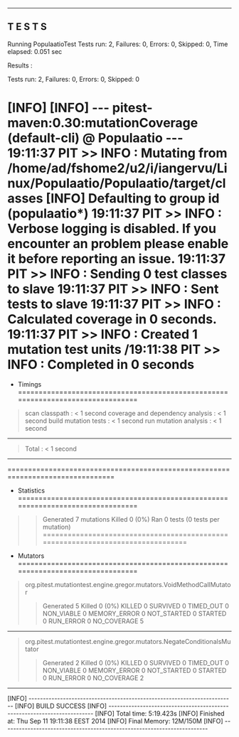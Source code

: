 -------------------------------------------------------
 T E S T S
-------------------------------------------------------
Running PopulaatioTest
Tests run: 2, Failures: 0, Errors: 0, Skipped: 0, Time elapsed: 0.051 sec

Results :

Tests run: 2, Failures: 0, Errors: 0, Skipped: 0

[INFO] 
[INFO] --- pitest-maven:0.30:mutationCoverage (default-cli) @ Populaatio ---
19:11:37 PIT >> INFO : Mutating from /home/ad/fshome2/u2/i/iangervu/Linux/Populaatio/Populaatio/target/classes
[INFO] Defaulting to group id (populaatio*)
19:11:37 PIT >> INFO : Verbose logging is disabled. If you encounter an problem please enable it before reporting an issue.
19:11:37 PIT >> INFO : Sending 0 test classes to slave
19:11:37 PIT >> INFO : Sent tests to slave
19:11:37 PIT >> INFO : Calculated coverage in 0 seconds.
19:11:37 PIT >> INFO : Created  1 mutation test units
/19:11:38 PIT >> INFO : Completed in 0 seconds
================================================================================
- Timings
================================================================================
> scan classpath : < 1 second
> coverage and dependency analysis : < 1 second
> build mutation tests : < 1 second
> run mutation analysis : < 1 second
--------------------------------------------------------------------------------
> Total  : < 1 second
--------------------------------------------------------------------------------
================================================================================
- Statistics
================================================================================
>> Generated 7 mutations Killed 0 (0%)
>> Ran 0 tests (0 tests per mutation)
================================================================================
- Mutators
================================================================================
> org.pitest.mutationtest.engine.gregor.mutators.VoidMethodCallMutator
>> Generated 5 Killed 0 (0%)
> KILLED 0 SURVIVED 0 TIMED_OUT 0 NON_VIABLE 0 
> MEMORY_ERROR 0 NOT_STARTED 0 STARTED 0 RUN_ERROR 0 
> NO_COVERAGE 5 
--------------------------------------------------------------------------------
> org.pitest.mutationtest.engine.gregor.mutators.NegateConditionalsMutator
>> Generated 2 Killed 0 (0%)
> KILLED 0 SURVIVED 0 TIMED_OUT 0 NON_VIABLE 0 
> MEMORY_ERROR 0 NOT_STARTED 0 STARTED 0 RUN_ERROR 0 
> NO_COVERAGE 2 
--------------------------------------------------------------------------------
[INFO] ------------------------------------------------------------------------
[INFO] BUILD SUCCESS
[INFO] ------------------------------------------------------------------------
[INFO] Total time: 5:19.423s
[INFO] Finished at: Thu Sep 11 19:11:38 EEST 2014
[INFO] Final Memory: 12M/150M
[INFO] ------------------------------------------------------------------------

